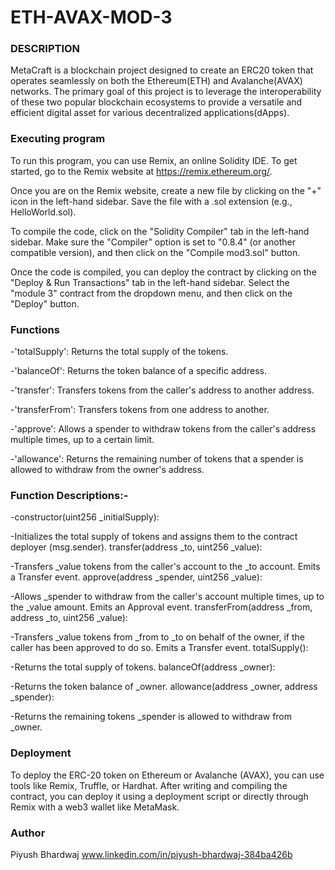 # ETH-AVAX-MOD-3

###  DESCRIPTION

MetaCraft is a blockchain project designed to create an ERC20 token that operates seamlessly on both the Ethereum(ETH) and Avalanche(AVAX) networks. The primary goal of this project is to leverage the interoperability of these two popular blockchain ecosystems to provide a versatile and efficient digital asset for various decentralized applications(dApps).

### Executing program


To run this program, you can use Remix, an online Solidity IDE. To get started, go to the Remix website at https://remix.ethereum.org/.


Once you are on the Remix website, create a new file by clicking on the "+" icon in the left-hand sidebar. Save the file with a .sol extension (e.g., HelloWorld.sol). 


To compile the code, click on the "Solidity Compiler" tab in the left-hand sidebar. Make sure the "Compiler" option is set to "0.8.4" (or another compatible version), and then click on the "Compile mod3.sol" button.


Once the code is compiled, you can deploy the contract by clicking on the "Deploy & Run Transactions" tab in the left-hand sidebar. Select the "module 3" contract from the dropdown menu, and then click on the "Deploy" button.


### Functions

-'totalSupply': Returns the total supply of the tokens.

-'balanceOf': Returns the token balance of a specific address.

-'transfer': Transfers tokens from the caller's address to another address.

-'transferFrom': Transfers tokens from one address to another.

-'approve': Allows a spender to withdraw tokens from the caller's address multiple times, up to a certain limit.

-'allowance': Returns the remaining number of tokens that a spender is allowed to withdraw from the owner's address.


###  Function Descriptions:-


-constructor(uint256 _initialSupply):


-Initializes the total supply of tokens and assigns them to the contract deployer (msg.sender).
transfer(address _to, uint256 _value):


-Transfers _value tokens from the caller's account to the _to account.
Emits a Transfer event.
approve(address _spender, uint256 _value):


-Allows _spender to withdraw from the caller's account multiple times, up to the _value amount.
Emits an Approval event.
transferFrom(address _from, address _to, uint256 _value):


-Transfers _value tokens from _from to _to on behalf of the owner, if the caller has been approved to do so.
Emits a Transfer event.
totalSupply():


-Returns the total supply of tokens.
balanceOf(address _owner):


-Returns the token balance of _owner.
allowance(address _owner, address _spender):


-Returns the remaining tokens _spender is allowed to withdraw from _owner.

###  Deployment



To deploy the ERC-20 token on Ethereum or Avalanche (AVAX), you can use tools like Remix, Truffle, or Hardhat. After writing and compiling the contract, you can deploy it using a deployment script or directly through Remix with a web3 wallet like MetaMask.


### Author


Piyush Bhardwaj
www.linkedin.com/in/piyush-bhardwaj-384ba426b
